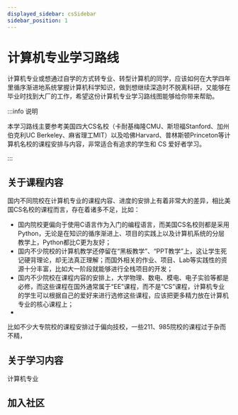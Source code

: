 ```yaml
---
displayed_sidebar: csSidebar
sidebar_position: 1
---
```



# 计算机专业学习路线
计算机专业或想通过自学的方式转专业、转型计算机的同学，应该如何在大学四年里循序渐进地系统掌握计算机科学知识，做到想继续深造时不脱离科研，又能够在毕业时找到大厂的工作，希望这份计算机专业学习路线图能够给你带来帮助。

:::info 说明

本学习路线主要参考美国四大CS名校（卡耐基梅隆CMU、斯坦福Stanford、加州伯克利UC Berkeley、麻省理工MIT）以及哈佛Harvard、普林斯顿Princeton等计算机名校的课程安排与内容，非常适合有追求的学生和 CS 爱好者学习。

:::

## 关于课程内容

国内不同院校在计算机专业的课程内容、进度的安排上有着非常大的差异，相比美国CS名校的课程而言，存在着诸多不足，比如：

- 国内院校更偏向于使用C语言作为入门的编程语言，而美国CS名校则都是采用Python，无论是在知识的循序渐进上、项目的实践上以及计算机系统的分层教学上，Python都比C更为友好；
- 国内不少院校的计算机教学还停留在“黑板教学”、“PPT教学”上，这让学生死记硬背理论，却无法真正理解；而国外相关的作业、项目、Lab等实践性的资源十分丰富，比如大一阶段就能够进行全栈项目的开发；
- 国内不少院校在课程内容的安排上，大学物理、数电、模电、电子实验等都是必修，而这些课程在国外通常属于“EE”课程，而不是“CS”课程，计算机专业的学生可以根据自己的爱好来进行选修这些课程，应该把更多精力放在计算机专业的核心课程上；
- 


比如不少大专院校的课程安排过于偏向技校，一些211、985院校的课程过于杂而不精，

## 关于学习内容
计算机专业




## 加入社区
